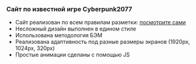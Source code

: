 ### Сайт по известной игре Cyberpunk2077

- Сайт реализован по всем правилам разметки: [посмотрите сами](https://egorvereshko.github.io/Cyberpunk2077/)
- Несложный дизайн выполнен в едином стиле
- Использована методология БЭМ
- Реализована адаптивность под разные размеры экранов (1920px, 1024px, 320px)
- Простые анимации сделаны с помощью JS
